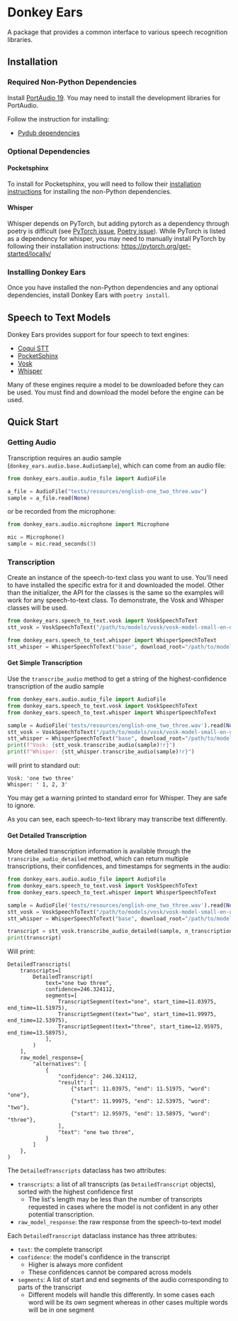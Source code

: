 # Donkey Ears

A package that provides a common interface to various speech recognition libraries.

## Installation

### Required Non-Python Dependencies

Install [PortAudio 19](http://www.portaudio.com/).
You may need to install the development libraries for PortAudio.

Follow the instruction for installing:

* [Pydub dependencies](https://github.com/jiaaro/pydub#dependencies)

### Optional Dependencies

#### Pocketsphinx

To install for Pocketsphinx, you will need to follow their [installation instructions](https://github.com/bambocher/pocketsphinx-python#installation) for installing the non-Python dependencies.

#### Whisper

Whisper depends on PyTorch, but adding pytorch as a dependency through poetry is difficult (see [PyTorch issue](https://github.com/pytorch/pytorch/issues/26340), [Poetry issue](https://github.com/python-poetry/poetry/issues/4231)).
While PyTorch is listed as a dependency for whisper, you may need to manually install PyTorch by following their installation instructions: https://pytorch.org/get-started/locally/

### Installing Donkey Ears

Once you have installed the non-Python dependencies and any optional dependencies, install Donkey Ears with `poetry install`.

## Speech to Text Models

Donkey Ears provides support for four speech to text engines:
* [Coqui STT](https://stt.readthedocs.io/en/latest/)
* [PocketSphinx](https://github.com/cmusphinx/pocketsphinx)
* [Vosk](https://alphacephei.com/vosk/)
* [Whisper](https://github.com/openai/whisper)

Many of these engines require a model to be downloaded before they can be used.
You must find and download the model before the engine can be used.

## Quick Start

### Getting Audio

Transcription requires an audio sample (`donkey_ears.audio.base.AudioSample`), which can come from an audio file:

```python
from donkey_ears.audio.audio_file import AudioFile

a_file = AudioFile("tests/resources/english-one_two_three.wav")
sample = a_file.read(None)
```

or be recorded from the microphone:

```python
from donkey_ears.audio.microphone import Microphone

mic = Microphone()
sample = mic.read_seconds(3)
```

### Transcription

Create an instance of the speech-to-text class you want to use.
You'll need to have installed the specific extra for it  and downloaded the model.
Other than the initializer, the API for the classes is the same so the examples will work for any speech-to-text class.
To demonstrate, the Vosk and Whisper classes will be used.

```python
from donkey_ears.speech_to_text.vosk import VoskSpeechToText
stt_vosk = VoskSpeechToText("/path/to/models/vosk/vosk-model-small-en-us-0.15")

from donkey_ears.speech_to_text.whisper import WhisperSpeechToText
stt_whisper = WhisperSpeechToText("base", download_root="/path/to/models/whisper")
```

#### Get Simple Transcription

Use the `transcribe_audio` method to get a string of the highest-confidence transcription of the audio sample

```python
from donkey_ears.audio.audio_file import AudioFile
from donkey_ears.speech_to_text.vosk import VoskSpeechToText
from donkey_ears.speech_to_text.whisper import WhisperSpeechToText

sample = AudioFile('tests/resources/english-one_two_three.wav').read(None)
stt_vosk = VoskSpeechToText("/path/to/models/vosk/vosk-model-small-en-us-0.15")
stt_whisper = WhisperSpeechToText("base", download_root="/path/to/models/whisper")
print(f"Vosk: {stt_vosk.transcribe_audio(sample)!r}")
print(f"Whisper: {stt_whisper.transcribe_audio(sample)!r}")
```

will print to standard out:
```
Vosk: 'one two three'
Whisper: ' 1, 2, 3'
```

You may get a warning printed to standard error for Whisper. They are safe to ignore.

As you can see, each speech-to-text library may transcribe text differently.

#### Get Detailed Transcription

More detailed transcription information is available through the `transcribe_audio_detailed` method, which can return
multiple transcriptions, their confidences, and timestamps for segments in the audio:

```python
from donkey_ears.audio.audio_file import AudioFile
from donkey_ears.speech_to_text.vosk import VoskSpeechToText
from donkey_ears.speech_to_text.whisper import WhisperSpeechToText

sample = AudioFile('tests/resources/english-one_two_three.wav').read(None)
stt_vosk = VoskSpeechToText("/path/to/models/vosk/vosk-model-small-en-us-0.15")
stt_whisper = WhisperSpeechToText("base", download_root="/path/to/models/whisper")

transcript = stt_vosk.transcribe_audio_detailed(sample, n_transcriptions=3, segment_timestamps=True)
print(transcript)
```

Will print:

```
DetailedTranscripts(
    transcripts=[
        DetailedTranscript(
            text="one two three",
            confidence=246.324112,
            segments=[
                TranscriptSegment(text="one", start_time=11.03975, end_time=11.51975),
                TranscriptSegment(text="two", start_time=11.99975, end_time=12.53975),
                TranscriptSegment(text="three", start_time=12.95975, end_time=13.58975),
            ],
        )
    ],
    raw_model_response={
        "alternatives": [
            {
                "confidence": 246.324112,
                "result": [
                    {"start": 11.03975, "end": 11.51975, "word": "one"},
                    {"start": 11.99975, "end": 12.53975, "word": "two"},
                    {"start": 12.95975, "end": 13.58975, "word": "three"},
                ],
                "text": "one two three",
            }
        ]
    },
)
```

The `DetailedTranscripts` dataclass has two attributes:
* `transcripts`: a list of all transcripts (as `DetailedTranscript` objects), sorted with the highest confidence first
  * The list's length may be less than the number of transcripts requested in cases where the model is not confident
    in any other potential transcription.
* `raw_model_response`: the raw response from the speech-to-text model

Each `DetailedTranscript` dataclass instance has three attributes:
* `text`: the complete transcript
* `confidence`: the model's confidence in the transcript
  * Higher is always more confident
  * These confidences cannot be compared across models
* `segments`: A list of start and end segments of the audio corresponding to parts of the transcript
  * Different models will handle this differently.  In some cases each word will be its own segment whereas in other
    cases multiple words will be in one segment
